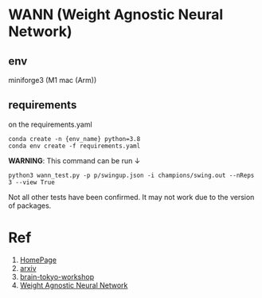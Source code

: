# WANN (Weight Agnostic Neural Network)

<!--
<div style="text-align:center">
 <img src="filename">
</div>
-->

## env
miniforge3 (M1 mac (Arm))

## requirements

on the requirements.yaml

```shell
conda create -n {env_name} python=3.8
conda env create -f requirements.yaml
```

**WARNING**: This command can be run ↓ 
```shell
python3 wann_test.py -p p/swingup.json -i champions/swing.out --nReps 3 --view True
```
Not all other tests have been confirmed.
It may not work due to the version of packages.

# Ref
1. [HomePage](https://weightagnostic.github.io)
1. [arxiv](https://arxiv.org/abs/1906.04358)
1. [brain-tokyo-workshop](https://github.com/google/brain-tokyo-workshop/tree/master/WANNRelease)
1. [Weight Agnostic Neural Network](https://github.com/weightagnostic)

